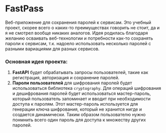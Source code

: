 # FastPass
Веб-приложение для сохранения паролей к сервисам. Это учебный проект, скорее всего о каких-то преимуществах говорить не стоит, да и я не смотрел вообще никаких аналогов. Идея родилась благодаря желанию осваивать веб-технологии и потребности как-то сохранять пароли к сервисам, т.к. надоело использовать несколько паролей с разными вариациями для разных сервисов.
### Основная идея проекта:
1. **FastAPI** будет обрабатывать запросы пользователей, такие как регистрация, авторизация и сохранение паролей.
2. **Пароли пользователей** для шифрования паролей будет использоваться библиотека `cryptography`. Для операций шифрования и дешифрования паролей будет использоваться мастер-пароль, который пользователь запоминает и вводит при необходимости доступа к паролям. Этот мастер-пароль используется для генерации ключа шифрования, который не хранится нигде и создается динамически. Таким образом пользователю нужно понмнить всего один пароль для доступа к множеству других паролей.